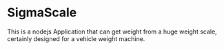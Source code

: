 # SigmaScale
This is a nodejs Application that can get weight from a huge weight scale, certainly designed for a vehicle weight machine.
